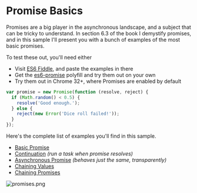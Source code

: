 # Promise Basics

Promises are a big player in the asynchronous landscape, and a subject that can be tricky to understand. In section 6.3 of the book I demystify promises, and in this sample I'll present you with a bunch of examples of the most basic promises.

To test these out, you'll need either

- Visit [ES6 Fiddle][5], and paste the examples in there
- Get the [es6-promise][6] polyfill and try them out on your own
- Try them out in Chrome 32+, where Promises are enabled by default

```js
var promise = new Promise(function (resolve, reject) {
  if (Math.random() < 0.5) {
    resolve('Good enough.');
  } else {
    reject(new Error('Dice roll failed!'));
  }
});
```

Here's the complete list of examples you'll find in this sample.

- [Basic Promise][1]
- [Continuation][2] _(run a task when promise resolves)_
- [Asynchronous Promise][3] _(behaves just the same, transparently)_
- [Chaining Values][7]
- [Chaining Promises][8]

![promises.png][4]

[1]: https://github.com/bevacqua/buildfirst/tree/master/ch06/08_promise_basics/01_basic.js
[2]: https://github.com/bevacqua/buildfirst/tree/master/ch06/08_promise_basics/02_thenable.js
[3]: https://github.com/bevacqua/buildfirst/tree/master/ch06/08_promise_basics/03_async-promise.js
[4]: https://raw.github.com/bevacqua/buildfirst/master/images/promises.png
[5]: http://www.es6fiddle.net/ "ES6 Fiddle Online"
[6]: https://github.com/jakearchibald/es6-promise "ES6 Promise Polyfill by Jake Archibald"
[7]: https://github.com/bevacqua/buildfirst/tree/master/ch06/08_promise_basics/04_chaining-values.js
[8]: https://github.com/bevacqua/buildfirst/tree/master/ch06/08_promise_basics/05_chaining-promises.js
